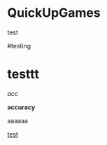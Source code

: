 # QuickUpGames
test

#testing

# testtt

*acc*

**accuracy**

aaaaaa

[test](https://qupg.tk/site/content/)

